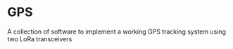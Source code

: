 # GPS
A collection of software to implement a working GPS tracking system using two LoRa transceivers 
